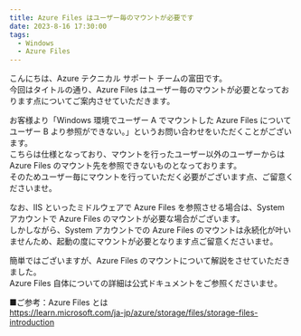 ```yaml
---
title: Azure Files はユーザー毎のマウントが必要です 
date: 2023-8-16 17:30:00
tags:
  - Windows
  - Azure Files
---
```


こんにちは、Azure テクニカル サポート チームの富田です。  
今回はタイトルの通り、Azure Files はユーザー毎のマウントが必要となっております点についてご案内させていただきます。  

お客様より「Windows 環境でユーザー A でマウントした Azure Files についてユーザー B より参照ができない。」というお問い合わせをいただくことがございます。  
こちらは仕様となっており、マウントを行ったユーザー以外のユーザーからは Azure Files のマウント先を参照できないものとなっております。  
そのためユーザー毎にマウントを行っていただく必要がございます点、ご留意くださいませ。

なお、IIS といったミドルウェアで Azure Files を参照させる場合は、System アカウントで Azure Files のマウントが必要な場合がございます。  
しかしながら、System アカウントでの Azure Files のマウントは永続化が叶いませんため、起動の度にマウントが必要となります点ご留意くださいませ。  

簡単ではございますが、Azure Files のマウントについて解説をさせていただきました。  
Azure Files 自体についての詳細は公式ドキュメントをご参照くださいませ。  

■ご参考：Azure Files とは  
https://learn.microsoft.com/ja-jp/azure/storage/files/storage-files-introduction